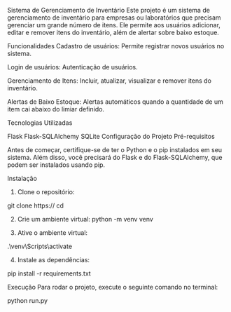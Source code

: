 Sistema de Gerenciamento de Inventário
Este projeto é um sistema de gerenciamento de inventário para empresas ou laboratórios que precisam gerenciar um grande número de itens. Ele permite aos usuários adicionar, editar e remover itens do inventário, além de alertar sobre baixo estoque.

Funcionalidades
Cadastro de usuários: Permite registrar novos usuários no sistema.


Login de usuários: Autenticação de usuários.


Gerenciamento de Itens: Incluir, atualizar, visualizar e remover itens do inventário.


Alertas de Baixo Estoque: Alertas automáticos quando a quantidade de um item cai abaixo do limiar definido.


Tecnologias Utilizadas

Flask
Flask-SQLAlchemy
SQLite
Configuração do Projeto
Pré-requisitos


Antes de começar, certifique-se de ter o Python e o pip instalados em seu sistema. Além disso, você precisará do Flask e do Flask-SQLAlchemy, que podem ser instalados usando pip.

Instalação
1. Clone o repositório:

git clone https://<url-do-seu-repositorio>
cd <nome-do-repositorio>

2. Crie um ambiente virtual:
python -m venv venv


3. Ative o ambiente virtual:

.\venv\Scripts\activate

4. Instale as dependências:

pip install -r requirements.txt

Execução
Para rodar o projeto, execute o seguinte comando no terminal:

python run.py

